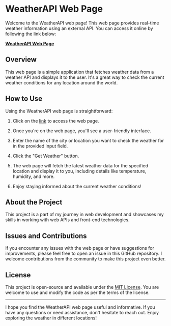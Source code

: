 # WeatherAPI Web Page

Welcome to the WeatherAPI web page! This web page provides real-time weather information using an external API. You can access it online by following the link below:

[**WeatherAPI Web Page**](https://kilundi.github.io/weatherAPI/)

## Overview

This web page is a simple application that fetches weather data from a weather API and displays it to the user. It's a great way to check the current weather conditions for any location around the world.

## How to Use

Using the WeatherAPI web page is straightforward:

1. Click on the [link](https://kilundi.github.io/weatherAPI/) to access the web page.

2. Once you're on the web page, you'll see a user-friendly interface.

3. Enter the name of the city or location you want to check the weather for in the provided input field.

4. Click the "Get Weather" button.

5. The web page will fetch the latest weather data for the specified location and display it to you, including details like temperature, humidity, and more.

6. Enjoy staying informed about the current weather conditions!

## About the Project

This project is a part of my journey in web development and showcases my skills in working with web APIs and front-end technologies.

## Issues and Contributions

If you encounter any issues with the web page or have suggestions for improvements, please feel free to open an issue in this GitHub repository. I welcome contributions from the community to make this project even better.

## License

This project is open-source and available under the [MIT License](LICENSE). You are welcome to use and modify the code as per the terms of the license.

---

I hope you find the WeatherAPI web page useful and informative. If you have any questions or need assistance, don't hesitate to reach out. Enjoy exploring the weather in different locations!

